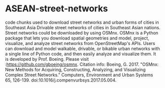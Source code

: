# ASEAN-street-networks
code chunks used to download street networks and urban forms of cities in Southeast Asia
Drivable street networks of cities in Southeast Asian nations. Street networks could be downloaded by using OSMnx. OSMnx is a Python package that lets you download spatial geometries and model, project, visualize, and analyze street networks from OpenStreetMap's APIs. Users can download and model walkable, drivable, or bikable urban networks with a single line of Python code, and then easily analyze and visualize them. It is developed by Prof. Boeing. Please visit :https://github.com/gboeing/osmnx. Citation info: Boeing, G. 2017. "OSMnx: New Methods for Acquiring, Constructing, Analyzing, and Visualizing Complex Street Networks." Computers, Environment and Urban Systems 65, 126-139. doi:10.1016/j.compenvurbsys.2017.05.004.
